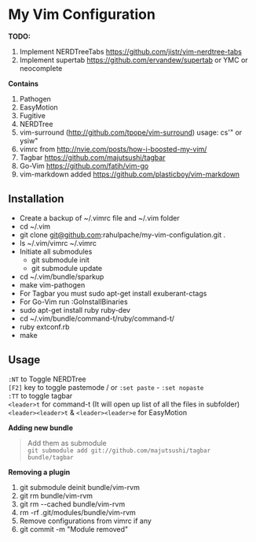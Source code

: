 My Vim Configuration
====================

**TODO:**  
1. Implement NERDTreeTabs https://github.com/jistr/vim-nerdtree-tabs <br>
2. Implement supertab https://github.com/ervandew/supertab or YMC or neocomplete

**Contains**  
1. Pathogen  
2. EasyMotion  
3. Fugitive  
4. NERDTree  
5. vim-surround (http://github.com/tpope/vim-surround) usage: cs'" or ysiw"  
6. vimrc from http://nvie.com/posts/how-i-boosted-my-vim/  
7. Tagbar https://github.com/majutsushi/tagbar  
8. Go-Vim https://github.com/fatih/vim-go  
9. vim-markdown added https://github.com/plasticboy/vim-markdown  

Installation
------------
- Create a backup of ~/.vimrc file and ~/.vim folder
- cd ~/.vim
- git clone git@github.com:rahulpache/my-vim-configulation.git .
- ls ~/.vim/vimrc ~/.vimrc
- Initiate all submodules
  + git submodule init
  + git submodule update
- cd ~/.vim/bundle/sparkup
- make vim-pathogen
- For Tagbar you must sudo apt-get install exuberant-ctags
- For Go-Vim run :GoInstallBinaries
- sudo apt-get install ruby ruby-dev
- cd ~/.vim/bundle/command-t/ruby/command-t/
- ruby extconf.rb
- make

Usage
-----
`:NT` to Toggle NERDTree  
`[F2]` key to toggle pastemode / or `:set paste` - `:set nopaste`  
`:TT` to toggle tagbar  
`<leader>t` for command-t (It will open up list of all the files in subfolder)  
`<leader><leader>t` & `<leader><leader>e` for EasyMotion  


**Adding new bundle**  
> Add them as submodule  
`git submodule add git://github.com/majutsushi/tagbar bundle/tagbar`

**Removing a plugin**
1. git submodule deinit bundle/vim-rvm  
2. git rm bundle/vim-rvm  
3. git rm --cached bundle/vim-rvm  
4. rm -rf .git/modules/bundle/vim-rvm  
5. Remove configurations from vimrc if any
6. git commit -m "Module removed"  



